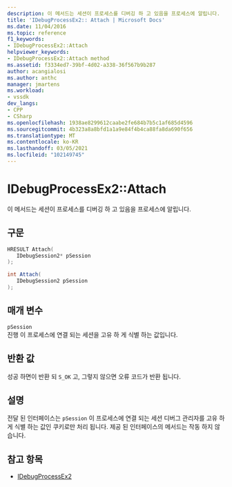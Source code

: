 ```yaml
---
description: 이 메서드는 세션이 프로세스를 디버깅 하 고 있음을 프로세스에 알립니다.
title: 'IDebugProcessEx2:: Attach | Microsoft Docs'
ms.date: 11/04/2016
ms.topic: reference
f1_keywords:
- IDebugProcessEx2::Attach
helpviewer_keywords:
- IDebugProcessEx2::Attach method
ms.assetid: f3334ed7-39bf-4d02-a338-36f567b9b287
author: acangialosi
ms.author: anthc
manager: jmartens
ms.workload:
- vssdk
dev_langs:
- CPP
- CSharp
ms.openlocfilehash: 1938ae8299612caabe2fe684b7b5c1af685d4596
ms.sourcegitcommit: 4b323a8a8bfd1a1a9e84f4b4ca88fa8da690f656
ms.translationtype: MT
ms.contentlocale: ko-KR
ms.lasthandoff: 03/05/2021
ms.locfileid: "102149745"
---
```

# <a name="idebugprocessex2attach"></a>IDebugProcessEx2::Attach
이 메서드는 세션이 프로세스를 디버깅 하 고 있음을 프로세스에 알립니다.

## <a name="syntax"></a>구문

```cpp
HRESULT Attach( 
   IDebugSession2* pSession
);
```

```csharp
int Attach(
   IDebugSession2 pSession
);
```

## <a name="parameters"></a>매개 변수
`pSession`\
진행 이 프로세스에 연결 되는 세션을 고유 하 게 식별 하는 값입니다.

## <a name="return-value"></a>반환 값
 성공 하면이 반환 되 `S_OK` 고, 그렇지 않으면 오류 코드가 반환 됩니다.

## <a name="remarks"></a>설명
 전달 된 인터페이스는 `pSession` 이 프로세스에 연결 되는 세션 디버그 관리자를 고유 하 게 식별 하는 값인 쿠키로만 처리 됩니다. 제공 된 인터페이스의 메서드는 작동 하지 않습니다.

## <a name="see-also"></a>참고 항목
- [IDebugProcessEx2](../../../extensibility/debugger/reference/idebugprocessex2.md)
